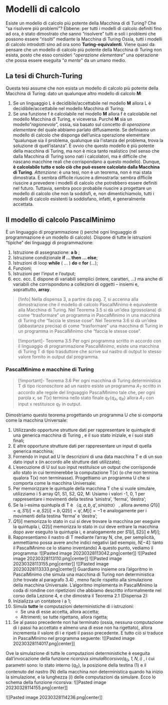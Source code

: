 # Modelli di calcolo
Esiste un modello di calcolo più potente della Macchina di di Turing? Che “sa risolvere più problemi”?
Ebbene: per tutti i modelli di calcolo definiti fino ad ora, è stato dimostrato che sanno “risolvere” tutti e soli i problemi che possono essere “risolti” mediante la Macchina di Turing
Ossia, tutti i modelli di calcolo introdotti sino ad ora sono **Turing-equivalenti**.
Viene quasi da pensare che un modello di calcolo più potente della Macchina di Turing non esista, posto che esso consideri “*operazione elementare*” una operazione che possa essere eseguita “*a mente*” da un umano medio.
## La tesi di Church-Turing
Questa tesi assume che non esista un modello di calcolo più potente della Macchina di Turing: dato un qualunque altro modello di calcolo **M**: 
1. Se un linguaggio L è decidibile/accettabile nel modello **M** allora L è decidibile/accettabile nel modello Macchina di Turing;
2. Se una funzione f è calcolabile nel modello **M** allora f è calcolabile nel modello Macchina di Turing, e viceversa.
Purché **M** sia un modello”*ragionevole*”, ossia, sia basato sul concetto di *operazione elementare* del quale abbiamo parlato diffusamente.
Se definiamo un modello di calcolo che disponga dell’unica operazione elementare “qualunque sia il problema, qualunque sia l’istanza del problema, trova la soluzione di quell’istanza”.
È ovvio che questo modello è più potente della macchina di Turing, ma non è mica tanto realistico (nel senso che dalla Macchina di Turing sono nati i calcolatori, ma è difficile che nascano macchine reali che corrispondano a questo modello).
Dunque, **è calcolabile tutto e solo ciò che può essere calcolato dalla Macchina di Turing**.
*Attenzione*: è una tesi, non è un teorema, non è mai stata dimostrata.
E sembra difficile riuscire a dimostrarla: sembra difficile riuscire a prevedere i modelli di calcolo che potrebbero essere definiti nel futuro.
Tuttavia, sembra poco probabile riuscire a progettare un modello di calcolo che non la soddisfi, e, non dimentichiamolo, tutti i modelli di calcolo esistenti la soddisfano, infatti, è generalmente accettata.
## Il modello di calcolo PascalMinimo
È un linguaggio di programmazione () perché ogni linguaggio di programmazione è un modello di calcolo).
Dispone di tutte le istruzioni “tipiche” dei linguaggi di programmazione:
1. Istruzione di assegnazione: **a  b** ; 
2. Istruzione condizionale **if … then ... else**;
3. Istruzioni di loop **while** ( … ) **do** e **for** (...);
4. Funzioni;
5. Istruzioni per l’input e l’output;
6. ecc. ecc.
E dispone di variabili semplici (intere, caratteri, ...) ma anche di variabili che corrispondono a collezioni di oggetti – insiemi e, soprattutto, **array**.
>[!info]
>Nella dispensa 3, a partire da pag. 7, si accenna alla dimostrazione che il modello di calcolo PascalMinimo è equivalente alla Macchina di Turing.
>Nel Teorema 3.5 si dà un’idea (grossolana) di come “trasformare” un programma in PascalMinimo in una macchina di Turing che “faccia le stesse cose”.
>Nel Teorema 3.6 si dà un’idea (abbastanza precisa) di come “trasformare” una macchina di Turing in un programma in PascalMinimo che “faccia le stesse cose”.

>[!important]- Teorema 3.5 
>Per ogni programma scritto in accordo con il linguaggio di 						programmazione PascalMinimo, esiste una macchina di Turing T di 				tipo trasduttore che scrive sul nastro di output lo stesso valore 						fornito in output dal programma. 

### PascalMinimo e macchine di Turing
>[!important]- Teorema 3.6
>Per ogni macchina di Turing deterministica T di tipo riconoscitore 					ad un nastro esiste un programma $A_T$ scritto in accordo alle regole 				del linguaggio PascalMinimo tale che, per ogni parola $x$, se $T(x)$ 					termina nello stato finale $q_F  \{q_A,q_R\}$ allora $A_T$ con input x 							restituisce $q_F$ in output. 

Dimostriamo questo teorema progettando un programma U  che si comporta come la macchina Universale:
1. Utilizzando opportune strutture dati per rappresentare  le quintuple di una generica macchina di Turing , e il suo stato iniziale, e i suoi stati finali;
2. E altre opportune strutture dati per rappresentare un input di quella generica macchina;
3. Fornendo in input ad U le descrizioni di una data macchina T e di un suo dato input x (in accordo alle strutture dati utilizzate);
4. L’esecuzione di U sul suo input restituisce un output che corrisponde allo stato in cui terminerebbe la computazione T(x) (o che non termina qualora T(x) non terminasse).
Progettiamo un programma U  che si comporta come la macchina Universale:
1. Per memorizzare le quintuple della macchina T che si vuole simulare, utilizziamo i 5 array Q1, S1, S2, Q2, M:
		Usiamo i valori -1, 0, 1 per rappresentare i movimenti della testina ‘sinistra’, ‘ferma’, ‘destra’;
2. Se la i-esima quintupla di T è $〈 q , a, b, q’ , sinistra〉$   ,  allora avremo 							$Q1[ i ] =q, S1[ i ] = a, S2[ i ] = b, Q2[ i ] = q’, M[ i ] = -1$ e analogamente per i movimenti della testina ‘ferma’ e ‘destra’;
3. $Q1[i]$ memorizza lo stato in cui si deve trovare la macchina per eseguire la quintupla i, $Q2[i]$ memorizza lo stato in cui deve entrare la macchina dopo aver eseguito la quintupla i, e analogamente per $S1[i], S2[i]$ e $M[i]$;
4. Rappresentiamo il nastro di T mediante l’array N, che, per semplicità, ammettiamo possa avere anche indici negativi (ad esempio, $N[-4]$: tanto il PascalMinimo ce lo stiamo inventando)
A questo punto, vediamo il programma:
![[Pasted image 20230328113042.png|center]]
![[Pasted image 20230328113110.png|center]]
![[Pasted image 20230328113155.png|center]]
![[Pasted image 20230328113333.png|center]]
Guardiamo insieme ora l’algoritmo in PascalMinimo che simula una macchina di Turing non deterministica (che trovate al paragrafo 3.4) , meno facile rispetto alla simulazione della macchina Universale.
L’algoritmo implementa in  PascalMinimo la coda di rondine con ripetizioni che abbiamo descritto informalmente nel corso della Lezione 4, e che dimostra il Teorema 2.1 (Dispensa 2):
1. Inizializza un contatore i a 1;
2. Simula **tutte** le computazioni deterministiche di i istruzioni:
	- Se una di esse accetta, allora accetta;
	- Altrimenti; se tutte rigettano, allora rigetta;
3. Se al passo precedente non hai terminato (ossia, nessuna computazione di i passi ha accettato e almeno una di esse non ha rigettato), allora incrementa il valore di i e ripeti il passo precedente.
E tutto ciò si traduce in PascalMinimo nel programma seguente:
![[Pasted image 20230328114017.png|center]]

Ove la simulazione di tutte le computazioni deterministiche è eseguita dall’invocazione della funzione ricorsiva *simulaRicorsivo$(q_0 , 1, N , i)$* , i cui parametri sono: lo stato interno ($q_0$), la posizione della testina (1) e il contenuto del nastro (N) della macchina non deterministica quando ha inizio la simulazione, e la lunghezza (i) delle computazioni da simulare.
Ecco lo schema della funzione ricorsiva:
![[Pasted image 20230328114155.png|center]]

![[Pasted image 20230328114236.png|center]]
